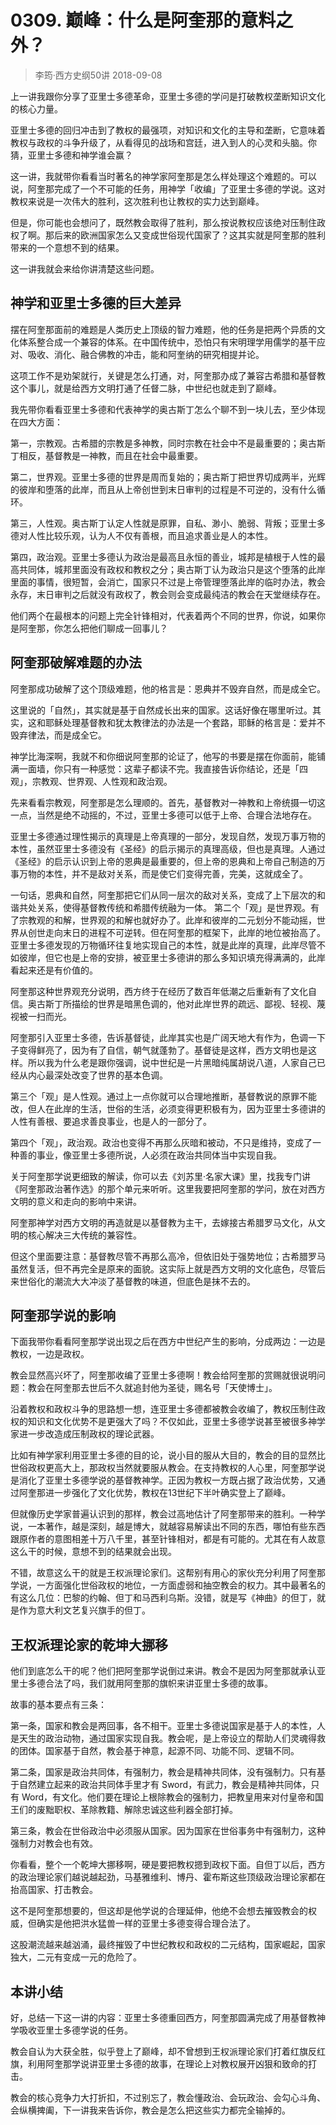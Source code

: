 # 0309. 巅峰：什么是阿奎那的意料之外？
> 李筠·西方史纲50讲
2018-09-08

上一讲我跟你分享了亚里士多德革命，亚里士多德的学问是打破教权垄断知识文化的核心力量。

亚里士多德的回归冲击到了教权的最强项，对知识和文化的主导和垄断，它意味着教权与政权的斗争升级了，从看得见的战场和宫廷，进入到人的心灵和头脑。你猜，亚里士多德和神学谁会赢？

这一讲，我就带你看看当时著名的神学家阿奎那是怎么样处理这个难题的。可以说，阿奎那完成了一个不可能的任务，用神学「收编」了亚里士多德的学说。这对教权来说是一次伟大的胜利，这次胜利也让教权的实力达到巅峰。

但是，你可能也会想问了，既然教会取得了胜利，那么按说教权应该绝对压制住政权了啊。那后来的欧洲国家怎么又变成世俗现代国家了？这其实就是阿奎那的胜利带来的一个意想不到的结果。

这一讲我就会来给你讲清楚这些问题。

## 神学和亚里士多德的巨大差异
摆在阿奎那面前的难题是人类历史上顶级的智力难题，他的任务是把两个异质的文化体系整合成一个兼容的体系。在中国传统中，恐怕只有宋明理学用儒学的基干应对、吸收、消化、融合佛教的冲击，能和阿奎纳的研究相提并论。

这项工作不是劝架就行，关键是怎么打通，对，阿奎那办成了兼容古希腊和基督教这个事儿，就是给西方文明打通了任督二脉，中世纪也就走到了巅峰。

我先带你看看亚里士多德和代表神学的奥古斯丁怎么个聊不到一块儿去，至少体现在四大方面：

第一，宗教观。古希腊的宗教是多神教，同时宗教在社会中不是最重要的；奥古斯丁相反，基督教是一神教，而且在社会中最重要。

第二，世界观。亚里士多德的世界是周而复始的；奥古斯丁把世界切成两半，光辉的彼岸和堕落的此岸，而且从上帝创世到末日审判的过程是不可逆的，没有什么循环。

第三，人性观。奥古斯丁认定人性就是原罪，自私、渺小、脆弱、背叛；亚里士多德对人性比较乐观，认为人不仅有善根，而且追求善业是人的本性。

第四，政治观。亚里士多德认为政治是最高且永恒的善业，城邦是植根于人性的最高共同体，城邦里面没有政权和教权之分；奥古斯丁认为政治只是这个堕落的此岸里面的事情，很短暂，会消亡，国家只不过是上帝管理堕落此岸的临时办法，教会永存，末日审判之后就没有政权了，教会则会变成最纯洁的教会在天堂继续存在。

他们两个在最根本的问题上完全针锋相对，代表着两个不同的世界，你说，如果你是阿奎那，你怎么把他们聊成一回事儿？

## 阿奎那破解难题的办法
阿奎那成功破解了这个顶级难题，他的格言是：恩典并不毁弃自然，而是成全它。

这里说的「自然」，其实就是基于自然成长出来的国家。这话好像在哪里听过。其实，这和耶稣处理基督教和犹太教律法的办法是一个套路，耶稣的格言是：爱并不毁弃律法，而是成全它。

神学比海深啊，我就不和你细说阿奎那的论证了，他写的书要是摆在你面前，能铺满一面墙，你只有一种感觉：这辈子都读不完。我直接告诉你结论，还是「四观」，宗教观、世界观、人性观和政治观。

先来看看宗教观，阿奎那是怎么理顺的。首先，基督教对一神教和上帝统摄一切这一点，当然是绝不动摇的，不过，亚里士多德可以低于上帝、合理合法地存在。

亚里士多德通过理性揭示的真理是上帝真理的一部分，发现自然，发现万事万物的本性，虽然亚里士多德没有《圣经》的启示揭示的真理高级，但也是真理。人通过《圣经》的启示认识到上帝的恩典是最重要的，但上帝的恩典和上帝自己制造的万事万物的本性，并不是敌对关系，而是使它们变得完善，完美，这就成全了。

一句话，恩典和自然，阿奎那把它们从同一层次的敌对关系，变成了上下层次的和谐共处关系，使得基督教传统和希腊传统融为一体。
第二个「观」是世界观。有了宗教观的和解，世界观的和解也就好办了。此岸和彼岸的二元划分不能动摇，世界从创世走向末日的进程不可逆转。但在阿奎那的框架下，此岸的地位被抬高了。亚里士多德发现的万物循环往复地实现自己的本性，就是此岸的真理，此岸尽管不如彼岸，但它也是上帝的安排，被亚里士多德讲的那么多知识填充得满满的，此岸看起来还是有价值的。

阿奎那这种世界观充分说明，西方终于在经历了数百年低潮之后重新有了文化自信。奥古斯丁所描绘的世界是暗黑色调的，他对此岸世界的疏远、鄙视、轻视、蔑视被一扫而光。

阿奎那引入亚里士多德，告诉基督徒，此岸其实也是广阔天地大有作为，色调一下子变得鲜亮了，因为有了自信，朝气就蓬勃了。基督徒是这样，西方文明也是这样。所以我为什么老是跟你强调，说中世纪是一片黑暗纯属胡说八道，人家自己已经从内心最深处改变了世界的基本色调。

第三个「观」是人性观。通过上一点你就可以合理地推断，基督教说的原罪不能改，但人在此岸的生活，世俗的生活，必须变得更积极有为，因为亚里士多德讲的人性有善根、要追求善良事业，也是人的一部分了。

第四个「观」，政治观。政治也变得不再那么灰暗和被动，不只是维持，变成了一种善的事业，像亚里士多德所说，人必须在政治共同体当中实现自我。

关于阿奎那学说更细致的解读，你可以去《刘苏里·名家大课》里，找我专门讲《阿奎那政治著作选》的那个单元来听听。这里我要把阿奎那的学问，放在对西方文明的意义和走向的影响中来讲。

阿奎那神学对西方文明的再造就是以基督教为主干，去嫁接古希腊罗马文化，从文明的核心解决三大传统的兼容性。

但这个里面要注意：基督教尽管不再那么高冷，但依旧处于强势地位；古希腊罗马虽然复活，但不再完全是原来的面貌。这实际上就是西方文明的文化底色，尽管后来世俗化的潮流大大冲淡了基督教的味道，但底色是抹不去的。

## 阿奎那学说的影响
下面我带你看看阿奎那学说出现之后在西方中世纪产生的影响，分成两边：一边是教权，一边是政权。

教会显然高兴坏了，阿奎那收编了亚里士多德啊！教会给阿奎那的赏赐就很说明问题：教会在阿奎那去世后不久就追封他为圣徒，赐名号「天使博士」。

沿着教权和政权斗争的思路想一想，连亚里士多德都被教会收编了，教权压制住政权的知识和文化优势不是更强大了吗？不仅如此，亚里士多德学说甚至被很多神学家进一步改造成压制政权的理论武器。

比如有神学家利用亚里士多德的目的论，说小目的服从大目的，教会的目的显然比世俗政权更高大上，那政权当然就要服从教会。在支持教权的人心里，阿奎那学说是消化了亚里士多德学说的基督教神学。正因为教权一方既占据了政治优势，又通过阿奎那进一步强化了文化优势，教权在13世纪下半叶确实登上了巅峰。

但就像历史学家普遍认识到的那样，教会过高地估计了阿奎那带来的胜利。一种学说，一本著作，越是深刻，越是博大，就越容易解读出不同的东西，哪怕有些东西跟原作者的意图相差十万八千里，甚至针锋相对，都是有可能的。尤其在有人故意这么干的时候，意想不到的结果就会出现。

不错，故意这么干的就是王权派理论家们。这帮别有用心的家伙充分利用了阿奎那学说，一方面强化世俗政权的地位，一方面虚弱和抽空教会的权力。其中最著名的有这么几位：巴黎的约翰、但丁和马西利乌斯。没错，就是写《神曲》的但丁，就是作为意大利文艺复兴旗手的但丁。

## 王权派理论家的乾坤大挪移
他们到底怎么干的呢？他们把阿奎那学说倒过来讲。教会不是因为阿奎那就承认亚里士多德合法了吗，我们就用阿奎那的旗帜来讲亚里士多德的故事。

故事的基本要点有三条：

第一条，国家和教会是两回事，各不相干。亚里士多德说国家是基于人的本性，人是天生的政治动物，通过国家实现自我。教会呢，是上帝设立的帮助人们灵魂得救的团体。国家基于自然，教会基于神意，起源不同、功能不同、逻辑不同。

第二条，国家是政治共同体，有强制力，教会是精神共同体，没有强制力。只有基于自然建立起来的政治共同体手里才有 Sword，有武力，教会是精神共同体，只有 Word，有文化。他们要在理论上根除教会的强制力，把教皇用来对付皇帝和国王们的废黜职权、革除教籍、解除忠诚这些利器全部打掉。

第三条，教会在世俗政治中必须服从国家。因为国家在世俗事务中有强制力，这种强制力对教会也有效。

你看看，整个一个乾坤大挪移啊，硬是要把教权摁到政权下面。自但丁以后，西方的政治理论家们越说越起劲，马基雅维利、博丹、霍布斯这些顶级政治理论家都在抬高国家、打击教会。

这不是阿奎那想要的，但这却是他学说的合理延伸，他绝不会想去摧毁教会的权威，但确实是他把洪水猛兽一样的亚里士多德变得合理合法了。

这股潮流越来越汹涌，最终摧毁了中世纪教权和政权的二元结构，国家崛起，国家独大，二元有变成一元的危险了。

## 本讲小结
好，总结一下这一讲的内容：亚里士多德重回西方，阿奎那圆满完成了用基督教神学吸收亚里士多德学说的任务。

教会自认为大获全胜，似乎登上了巅峰，却不曾想到王权派理论家们打着红旗反红旗，利用阿奎那学说讲亚里士多德的故事，在理论上对教权展开凶狠和致命的打击。

教会的核心竞争力大打折扣，不过别忘了，教会懂政治、会玩政治、会勾心斗角、会纵横捭阖，下一讲我来告诉你，教会是怎么把这些实力都完全输掉的。


